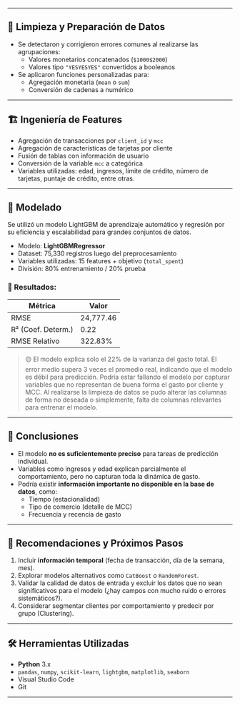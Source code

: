 
---

## 🧼 Limpieza y Preparación de Datos

- Se detectaron y corrigieron errores comunes al realizarse las agrupaciones:
  - Valores monetarios concatenados (`$1000$2000`)
  - Valores tipo `"YESYESYES"` convertidos a booleanos
- Se aplicaron funciones personalizadas para:
  - Agregación monetaria (`mean` o `sum`)
  - Conversión de cadenas a numérico

---

## 🏗️ Ingeniería de Features

- Agregación de transacciones por `client_id` y `mcc`
- Agregación de características de tarjetas por cliente
- Fusión de tablas con información de usuario
- Conversión de la variable `mcc` a categórica
- Variables utilizadas: edad, ingresos, límite de crédito, número de tarjetas, puntaje de crédito, entre otras.

---

## 🤖 Modelado
Se utilizó un modelo LightGBM de aprendizaje automático y regresión por su eficiencia y escalabilidad para grandes conjuntos de datos.

- Modelo: **LightGBMRegressor**
- Dataset: 75,330 registros luego del preprocesamiento
- Variables utilizadas: 15 features + objetivo (`total_spent`)
- División: 80% entrenamiento / 20% prueba

### 🧪 Resultados:

| Métrica             | Valor         |
|---------------------|---------------|
| RMSE                | 24,777.46     |
| R² (Coef. Determ.)  | 0.22          |
| RMSE Relativo       | 322.83%       |

> 🟡 El modelo explica solo el 22% de la varianza del gasto total. El error medio supera 3 veces el promedio real, indicando que el modelo es débil para predicción. Podría estar fallando el modelo por capturar variables que no representan de buena forma el gasto por cliente y MCC.
> Al realizarse la limpieza de datos se pudo alterar las columnas de forma no deseada o simplemente, falta de columnas relevantes para entrenar el modelo.

---


## 📌 Conclusiones

- El modelo **no es suficientemente preciso** para tareas de predicción individual.
- Variables como ingresos y edad explican parcialmente el comportamiento, pero no capturan toda la dinámica de gasto.
- Podría existir **información importante no disponible en la base de datos**, como:
  - Tiempo (estacionalidad)
  - Tipo de comercio (detalle de MCC)
  - Frecuencia y recencia de gasto

---

## 🔁 Recomendaciones y Próximos Pasos

1. Incluir **información temporal** (fecha de transacción, día de la semana, mes).
2. Explorar modelos alternativos como `CatBoost` o `RandomForest`.
3. Validar la calidad de datos de entrada y excluir los datos que no sean significativos para el modelo (¿hay campos con mucho ruido o errores sistemáticos?).
4. Considerar segmentar clientes por comportamiento y predecir por grupo (Clustering).

---

## 🛠️ Herramientas Utilizadas

- **Python** 3.x
- `pandas`, `numpy`, `scikit-learn`, `lightgbm`, `matplotlib`, `seaborn`
- Visual Studio Code
- Git

---

